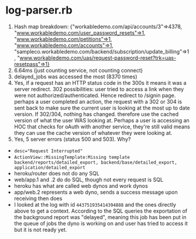 # log-parser.rb

1. Hash map breakdown: {"workabledemo.com/api/accounts/3"=>4378, "www.workabledemo.com/user_password_resets"=>1, "www.workabledemo.com/petitions"=>1, "www.workabledemo.com/accounts"=>1, "sampleco.workabledemo.com/backend/subscription/update_billing"=>1, "www.workabledemo.com/uas/request-password-reset?trk=uas-resetpass"=>1}
2. 6.64ms (just counting service, not counting connect)
3. delayed_jobs was accessed the most (8370 times)
4. Yes, if a request has an HTTP status code in the 300s it means it was a server redirect. 302 possibilities: user tried to access a link when they were not authorized/authenticated. Hence redirect to /signin page. perhaps a user completed an action, the request with a 302 or 304 is sent back to make sure the current user is looking at the most up to date version. If 302/304, nothing has changed. therefore use the cached version of what the user WAS looking at. Perhaps a user is accessing an HOC that checks for oAuth with another service, they're still valid means they can use the cache version of whatever they were looking at.
5. Yes, 5 server errors (status 500 and 503). Why?
- `desc="Request Interrupted"`
- `ActionView::MissingTemplate:Missing template backend/reports/detailed_export, backend/base/detailed_export, application/detailed_export`
- heroku/router does not do any SQL
- web/app.1 and .2 do do SQL, though not every request is SQL
- heroku has what are called web dynos and work dynos
- app/web.2 represents a web dyno, sends a success message upon receiving then does
- I looked at the log with id `443751935414394888` and the ones directly above to get a context. According to the SQL queries the exportation of the background report was "delayed", meaning this job has been put in the queue of jobs the dyno is working on and user has tried to access it but it is not ready yet.
